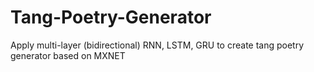 # Tang-Poetry-Generator
Apply multi-layer (bidirectional) RNN, LSTM, GRU to create tang poetry generator based on MXNET
